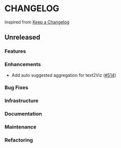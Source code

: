 # CHANGELOG

Inspired from [Keep a Changelog](https://keepachangelog.com/en/1.0.0/)

## Unreleased

### Features

### Enhancements

- Add auto suggested aggregation for text2Viz ([#514](https://github.com/opensearch-project/dashboards-assistant/pull/514))

### Bug Fixes

### Infrastructure

### Documentation

### Maintenance

### Refactoring
